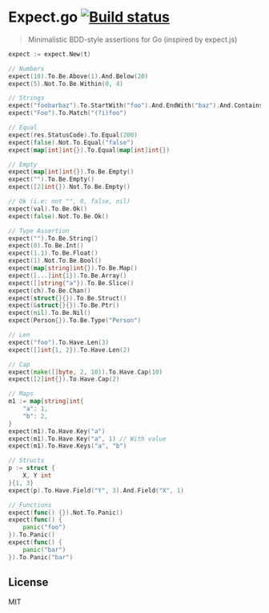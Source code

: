 # Expect.go  [![Build status][travis-image]][travis-url]
> Minimalistic BDD-style assertions for Go (inspired by expect.js)

```go
expect := expect.New(t)

// Numbers
expect(10).To.Be.Above(1).And.Below(20)
expect(5).Not.To.Be.Within(0, 4)

// Strings
expect("foobarbaz").To.StartWith("foo").And.EndWith("baz").And.Contains("bar")
expect("Foo").To.Match("(?i)foo")

// Equal
expect(res.StatusCode).To.Equal(200)
expect(false).Not.To.Equal("false")
expect(map[int]int{}).To.Equal(map[int]int{})

// Empty
expect(map[int]int{}).To.Be.Empty()
expect("").To.Be.Empty()
expect([2]int{}).Not.To.Be.Empty()

// Ok (i.e: not "", 0, false, nil)
expect(val).To.Be.Ok()
expect(false).Not.To.Be.Ok()

// Type Assertion
expect("").To.Be.String()
expect(0).To.Be.Int()
expect(1.1).To.Be.Float()
expect(1).Not.To.Be.Bool()
expect(map[string]int{}).To.Be.Map()
expect([...]int{1}).To.Be.Array()
expect([]string{"a"}).To.Be.Slice()
expect(ch).To.Be.Chan()
expect(struct{}{}).To.Be.Struct()
expect(&struct{}{}).To.Be.Ptr()
expect(nil).To.Be.Nil()
expect(Person{}).To.Be.Type("Person")

// Len
expect("foo").To.Have.Len(3)
expect([]int{1, 2}).To.Have.Len(2)

// Cap
expect(make([]byte, 2, 10)).To.Have.Cap(10)
expect([2]int{}).To.Have.Cap(2)

// Maps
m1 := map[string]int{
	"a": 1,
	"b": 2,
}
expect(m1).To.Have.Key("a")
expect(m1).To.Have.Key("a", 1) // With value
expect(m1).To.Have.Keys("a", "b")

// Structs
p := struct {
	X, Y int
}{1, 3}
expect(p).To.Have.Field("Y", 3).And.Field("X", 1)

// Functions
expect(func() {}).Not.To.Panic()
expect(func() {
	panic("foo")
}).To.Panic()
expect(func() {
	panic("bar")
}).To.Panic("bar")
```

## License
MIT

[travis-image]: https://img.shields.io/travis/a8m/expect.svg?style=flat-square
[travis-url]: https://travis-ci.org/a8m/expect
